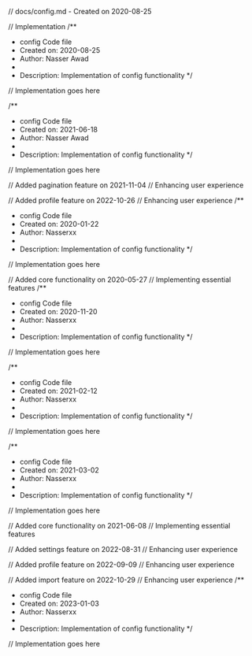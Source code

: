 // docs/config.md - Created on 2020-08-25

// Implementation
/**
 * config Code file
 * Created on: 2020-08-25
 * Author: Nasser Awad
 *
 * Description: Implementation of config functionality
 */
 
// Implementation goes here

/**
 * config Code file
 * Created on: 2021-06-18
 * Author: Nasser Awad
 *
 * Description: Implementation of config functionality
 */
 
// Implementation goes here


// Added pagination feature on 2021-11-04
// Enhancing user experience

// Added profile feature on 2022-10-26
// Enhancing user experience
/**
 * config Code file
 * Created on: 2020-01-22
 * Author: Nasserxx
 *
 * Description: Implementation of config functionality
 */
 
// Implementation goes here


// Added core functionality on 2020-05-27
// Implementing essential features
/**
 * config Code file
 * Created on: 2020-11-20
 * Author: Nasserxx
 *
 * Description: Implementation of config functionality
 */
 
// Implementation goes here

/**
 * config Code file
 * Created on: 2021-02-12
 * Author: Nasserxx
 *
 * Description: Implementation of config functionality
 */
 
// Implementation goes here

/**
 * config Code file
 * Created on: 2021-03-02
 * Author: Nasserxx
 *
 * Description: Implementation of config functionality
 */
 
// Implementation goes here


// Added core functionality on 2021-06-08
// Implementing essential features

// Added settings feature on 2022-08-31
// Enhancing user experience

// Added profile feature on 2022-09-09
// Enhancing user experience

// Added import feature on 2022-10-29
// Enhancing user experience
/**
 * config Code file
 * Created on: 2023-01-03
 * Author: Nasserxx
 *
 * Description: Implementation of config functionality
 */
 
// Implementation goes here

